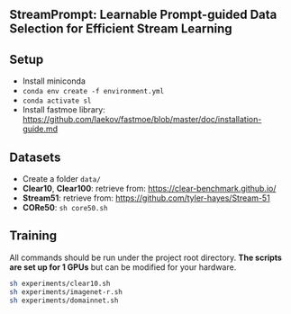 ##  StreamPrompt: Learnable Prompt-guided Data Selection for Efficient Stream Learning

## Setup
* Install miniconda
* `conda env create -f environment.yml`
* `conda activate sl`
* Install fastmoe library: https://github.com/laekov/fastmoe/blob/master/doc/installation-guide.md


  
## Datasets
 * Create a folder `data/`
 * **Clear10**, **Clear100**: retrieve from: https://clear-benchmark.github.io/
 * **Stream51**: retrieve from: https://github.com/tyler-hayes/Stream-51
 * **CORe50**: `sh core50.sh`


## Training
All commands should be run under the project root directory. **The scripts are set up for 1 GPUs** but can be modified for your hardware.

```bash
sh experiments/clear10.sh
sh experiments/imagenet-r.sh
sh experiments/domainnet.sh
```

